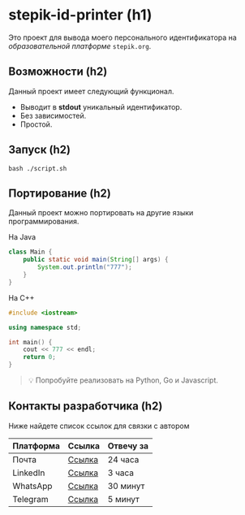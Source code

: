 # **stepik-id-printer (h1)**

Это проект для вывода моего персонального идентификатора на *образовательной платформе* `stepik.org`.


## **Возможности (h2)**

Данный проект имеет следующий функционал.

- Выводит в **stdout** уникальный идентификатор.
- Без зависимостей.
- Простой.

## **Запуск (h2)**

```
bash ./script.sh
```
## Портирование (h2)

Данный проект можно портировать на другие языки программирования.

На Java

```java
class Main {
    public static void main(String[] args) {
        System.out.println("777");
    }
}
```

На C++

```C++
#include <iostream>

using namespace std;

int main() {
    cout << 777 << endl;
    return 0;
}
```

> :bulb: Попробуйте реализовать на Python, Go и Javascript.

## **Контакты разработчика (h2)**

Ниже найдете список ссылок для связки с автором

| **Платформа** | **Ссылка** | **Отвечу за** |
| --------- | ------ | --------- |
| Почта     | [Ссылка](https://github.com/abakhytzhan/README/edit/main/README.md) | 24 часа   |
| LinkedIn  | [Ссылка](https://github.com/abakhytzhan/README/edit/main/README.md) | 3 часа    |
| WhatsApp  | [Ссылка](https://github.com/abakhytzhan/README/edit/main/README.md) | 30 минут  |
| Telegram  | [Ссылка](https://github.com/abakhytzhan/README/edit/main/README.md) | 5 минут   |
